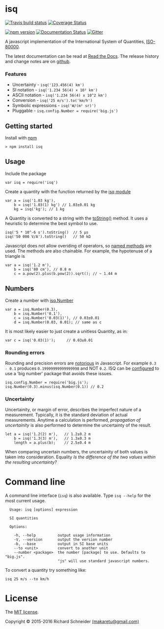 # isq 

[![Travis build status](https://travis-ci.org/richardschneider/isq.svg)](https://travis-ci.org/richardschneider/isq) [![Coverage Status](https://coveralls.io/repos/github/richardschneider/isq/badge.svg?branch=master)](https://coveralls.io/github/richardschneider/isq?branch=master) 

 [![npm version](https://badge.fury.io/js/isq.svg)](https://badge.fury.io/js/isq) [![Documentation Status](http://readthedocs.org/projects/isq/badge/?version=latest)](http://isq.readthedocs.org/en/latest/?badge=latest) [![Gitter](https://badges.gitter.im/richardschneider/isq.svg)](https://gitter.im/richardschneider/isq?utm_source=badge&utm_medium=badge&utm_campaign=pr-badge)

A javascript implementation of the International System of Quantities, [ISO-80000](https://en.wikipedia.org/wiki/ISO/IEC_80000).

The latest documentation can be read at [Read the Docs](http://isq.readthedocs.org/en/latest/).  The release history and change notes are on [github](https://github.com/richardschneider/isq/releases).

### Features

* Uncertainty - `isq('123.456(4) km')`
* SI notation - `isq('1.234 56(4) × 10² km')`
* ASCII notation - `isq('1.234 56(4) x 10^2 km')`
* Conversion - `isq('25 m/s').to('km/h')`
* Symbolic expressions - `isq('W/(m² sr)')`
* Pluggable - `isq.config.Number = require('big.js')`

## Getting started

Install with [npm](http://blog.npmjs.org/post/85484771375/how-to-install-npm)

    > npm install isq

## Usage

Include the package

    var isq = require('isq')

Create a quantity with the function returned by the [isq module](http://isq.rtfd.io/en/latest/api/isq)

    var a = isq('1.03 kg'),
        b = isq('1.03(1) kg') // 1.03±0.01 kg
        kg = isq('kg'); // 1 kg
        
A Quantity is converted to a string with the [toString()](http://isq.rtfd.io/en/latest/api/Quantity#toString) method.  It uses a heuristic to determine the best symbol to use.

    isq('5 * 10^-6 s').toString()  // 5 µs
    isq('50 000 V/A').toString()   // 50 kΩ

Javascript does not allow overiding of operators, so [named methods](http://isq.readthedocs.io/en/latest/math) are used.  The methods are also chainable.  For example, the hypotenuse of a triangle is

    var a = isq('1.2 m'),
        b = isq('80 cm'), // 0.8 m
        c = a.pow(2).plus(b.pow(2)).sqrt(); // ~ 1.44 m

## Numbers

Create a number with [isq.Number](http://isq.rtfd.io/en/latest/api/SI#Number)

    var a = isq.Number(0.3),
        b = isq.Number('0.1'),
        c = isq.Number('0.03(1)'), // 0.03±0.01
        d = isq.Number(0.03, 0.01); // same as c

It is most likely easier to just create a unitless Quantity, as in:

    var c = isq('0.03(1)');     // 0.03±0.01
    
### Rounding errors

Rounding and precision errors are [notorious](http://modernweb.com/2014/02/17/what-every-javascript-developer-should-know-about-floating-points/) in Javascript. For example `0.3 - 0.1` produces `0.19999999999999998` and NOT `0.2`. ISQ can be [configured](http://isq.rtfd.io/en/latest/pluggable) to use a 'big number' package that avoids these issues.

    isq.config.Number = require('big.js');
    isq.Number(0.3).minus(isq.Number(0.1)) // 0.2

### Uncertainty

Uncertainity, or margin of error, describes the imperfect nature of a measurement.  Typically, it is the standard deviation of actual measurements. Anytime a calculation is performed, *propagation of uncertainity* is also performed to determine the uncertainty of the result.

    let a = isq('1.2(2) m'),   // 1.2±0.2 m
        b = isq('1.3(3) m'),   // 1.3±0.3 m
        length = a.plus(b);    // 2.5±0.4 m

When comparing uncertain numbers, the uncertainity of both values is taken into consideration. Equality *Is the difference of the two values within the resulting uncertainty?* 

# Command line

A command line interface (`isq`) is also available. Type `isq --help` for the most current usage.

````
  Usage: isq [options] expression

  SI quantities

  Options:

    -h, --help          output usage information
    -V, --version       output the version number
    -b, --base          output in SI base units
    --to <unit>         convert to another unit
    --number <package>  the number [package] to use. Defaults to "big.js". 
                        "js" will use standard javascript numbers.
````

To convert a quantity try something like:

    isq 25 m/s --to km/h
     
# License
The [MIT license](LICENSE).

Copyright © 2015-2016 Richard Schneider [(makaretu@gmail.com)](mailto:makaretu@gmail.com?subject=ISQ)
